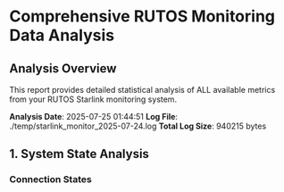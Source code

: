 # Comprehensive RUTOS Monitoring Data Analysis

## Analysis Overview

This report provides detailed statistical analysis of ALL available metrics from your RUTOS Starlink monitoring system.

**Analysis Date**: 2025-07-25 01:44:51
**Log File**: ./temp/starlink_monitor_2025-07-24.log
**Total Log Size**: 940215 bytes

## 1. System State Analysis

### Connection States
